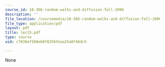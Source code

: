 ```yaml
---
course_id: 18-366-random-walks-and-diffusion-fall-2006
description: ''
file_location: /coursemedia/18-366-random-walks-and-diffusion-fall-2006/c7038ef588eb0f825641ea25a8f46dc5_lec15.pdf
file_type: application/pdf
layout: pdf
title: lec15.pdf
type: course
uid: c7038ef588eb0f825641ea25a8f46dc5

---
```

None
